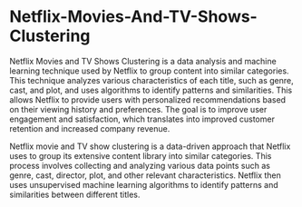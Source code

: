# Netflix-Movies-And-TV-Shows-Clustering

Netflix Movies and TV Shows Clustering is a data analysis and machine learning technique used by Netflix to group content into similar categories. This technique analyzes various characteristics of each title, such as genre, cast, and plot, and uses algorithms to identify patterns and similarities. This allows Netflix to provide users with personalized recommendations based on their viewing history and preferences. The goal is to improve user engagement and satisfaction, which translates into improved customer retention and increased company revenue.

Netflix movie and TV show clustering is a data-driven approach that Netflix uses to group its extensive content library into similar categories. This process involves collecting and analyzing various data points such as genre, cast, director, plot, and other relevant characteristics. Netflix then uses unsupervised machine learning algorithms to identify patterns and similarities between different titles.
